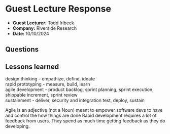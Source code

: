 # Guest Lecture Response
* **Guest Lecturer:** Todd Irlbeck
* **Company:** Riverside Research
* **Date:** 10/10/2024

## Questions


## Lessons learned
design thinking - empathize, define, ideate  
rapid prototyping - measure, build, learn  
agile development - product backlog, sprint planning, sprint execution, shippable increment, sprint review     
sustainment - deliver, security and integration test, deploy, sustain  

Agile is an adjective (not a Noun) meant to empower software devs to have and control the how things are done
Rapid development requires a lot of feedback from users. They spend as much time getting feedback as they do developing.
